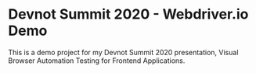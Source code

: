 # Devnot Summit 2020 - Webdriver.io Demo

This is a demo project for my Devnot Summit 2020 presentation, Visual Browser Automation Testing for Frontend Applications.

